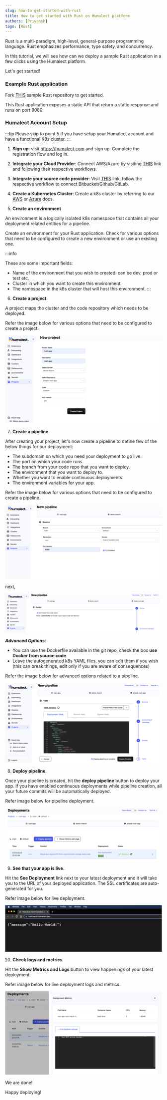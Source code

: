 ```yaml
---
slug: how-to-get-started-with-rust
title: How to get started with Rust on Humalect platform
authors: [Priyansh]
tags: [Rust]
---
```


Rust is a multi-paradigm, high-level, general-purpose programming language. Rust emphasizes performance, type safety, and concurrency.

In this tutorial, we will see how can we deploy a sample Rust application in a few clicks using the Humalect platform.

<!--truncate-->

Let's get started!

### Example Rust application 

Fork [THIS](https://github.com/Humalect/simple-rust-app) sample Rust repository to get started.

This Rust application exposes a static API that return a static response and runs on port 8080.

### Humalect Account Setup

:::tip
Please skip to point 5 if you have setup your Humalect account and have a functional K8s cluster.
:::

1. **Sign up**: visit https://humalect.com and sign up. Complete the registration flow and log in.

2. **Integrate your Cloud Provider**: Connect AWS/Azure by visiting [THIS](https://console.humalect.com/user/integrations) link and following their respective workflows.

3. **Integrate your source code provider**: Visit [THIS](https://console.humalect.com/user/integrations) link, follow the respective workflow to connect Bitbucket/Github/GitLab.

4. **Create a Kubernetes Cluster**: Create a k8s cluster by referring to our [AWS](../Clusters/create-an-AWS-cluster) or [Azure](../Clusters/create-an-Azure-cluster) docs.

5. **Create an environment**

An environment is a logically isolated k8s namespace that contains all your deployment related entities for a pipeline.

Create an environment for your Rust application. Check for various options that need to be configured to create a new environment or use an existing one.

:::info

These are some important fields:
- Name of the environment that you wish to created: can be dev, prod or test etc.
- Cluster in which you want to create this environment.
- The namespace in the k8s cluster that will host this environment.
:::


6. **Create a project**.

A project maps the cluster and the code repository which needs to be deployed.

Refer the image below for various options that need to be configured to create a project.

![rust-app-project-creation](./rust-app-project-creation.png)

7. **Create a pipeline**.

After creating your project, let's now create a pipeline to define few of the below things for our deployment:

- The subdomain on which you need your deployment to go live.
- The port on which your code runs.
- The branch from your code repo that you want to deploy.
- The environment that you want to deploy to.
- Whether you want to enable continuous deployments.
- The environment variables for your app.

Refer the image below for various options that need to be configured to create a pipeline.

![rust-app-pipeline-creation](./rust-app-pipeline-creation-1.png)

next,

![rust-app-pipeline-creation](./rust-app-pipeline-creation-2.png)

***Advanced Options***:

- You can use the Dockerfile available in the git repo, check the box **use Docker from source code**.
- Leave the autogenerated k8s YAML files, you can edit them if you wish (this can break things, edit only if you are aware of consequences)

Refer the image below for advanced options related to a pipeline.

![rust-app-pipeline-advanced](./rust-app-pipeline-advanced.png)

8. **Deploy pipeline**.

Once your pipeline is created, hit the **deploy pipeline** button to deploy your app.
If you have enabled continuous deployments while pipeline creation, all your future commits will be automatically deployed.

Refer image below for pipeline deployment.

![rust-app-deploy-pipeline](./rust-app-deploy-pipeline.png)

9. **See that your app is live**.

Hit the **See Deployment** link next to your latest deployment and it will take you to the URL of your deployed application. The SSL certificates are auto-generated for you.

Refer image below for live deployment.

![rust-app-live](./rust-app-live.png)

10. **Check logs and metrics**.

Hit the **Show Metrics and Logs** button to view happenings of your latest deployment.

Refer image below for live deployment logs and metrics.

![rust-app-logs-metrics](./rust-app-logs-metrics.png)

We are done!

Happy deploying!


